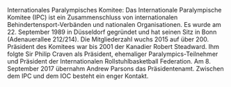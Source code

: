 Internationales Paralympisches Komitee: Das Internationale Paralympische Komitee (IPC) ist ein Zusammenschluss von internationalen Behindertensport-Verbänden und nationalen Organisationen. Es wurde am 22. September 1989 in Düsseldorf gegründet und hat seinen Sitz in Bonn (Adenauerallee 212/214). Die Mitgliederzahl wuchs 2015 auf über 200. Präsident des Komitees war bis 2001 der Kanadier Robert Steadward. Ihm folgte Sir Philip Craven als Präsident, ehemaliger Paralympics-Teilnehmer und Präsident der Internationalen Rollstuhlbasketball Federation. Am 8. September 2017 übernahm Andrew Parsons das Präsidentenamt. Zwischen dem IPC und dem IOC besteht ein enger Kontakt.
